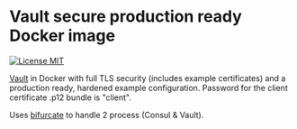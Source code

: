 # Vault secure production ready Docker image
[![License MIT](https://img.shields.io/badge/license-MIT-blue.svg)](https://raw.githubusercontent.com/mterron/master/LICENSE)
 
[Vault](http://www.vaultproject.io/) in Docker with full TLS security (includes example certificates) and a production ready, hardened example configuration.
Password for the client certificate .p12 bundle is "client".

Uses [bifurcate](https://github.com/novilabs/bifurcate) to handle 2 process (Consul & Vault).
